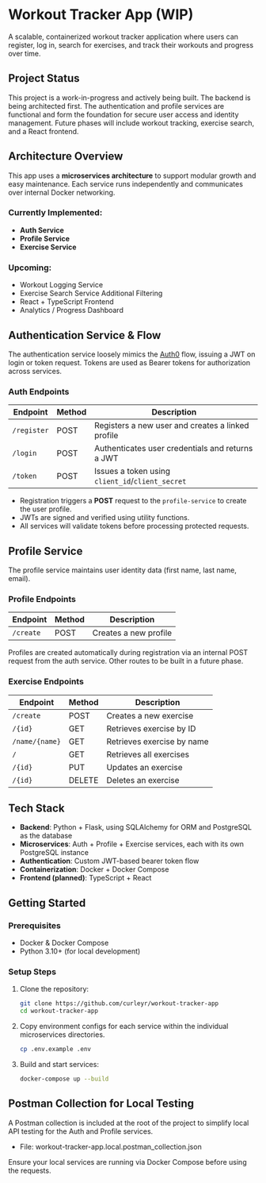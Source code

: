 # Workout Tracker App (WIP)

A scalable, containerized workout tracker application where users can register, log in, search for exercises, and track their workouts and progress over time.

## Project Status

This project is a work-in-progress and actively being built. The backend is being architected first. The authentication and profile services are functional and form the foundation for secure user access and identity management. Future phases will include workout tracking, exercise search, and a React frontend.

## Architecture Overview

This app uses a **microservices architecture** to support modular growth and easy maintenance. Each service runs independently and communicates over internal Docker networking.

### Currently Implemented:

- **Auth Service**
- **Profile Service**
- **Exercise Service**

### Upcoming:

- Workout Logging Service
- Exercise Search Service Additional Filtering
- React + TypeScript Frontend
- Analytics / Progress Dashboard

## Authentication Service & Flow

The authentication service loosely mimics the [Auth0](https://auth0.com) flow, issuing a JWT on login or token request. Tokens are used as Bearer tokens for authorization across services.

### Auth Endpoints

| Endpoint    | Method | Description                                       |
| ----------- | ------ | ------------------------------------------------- |
| `/register` | POST   | Registers a new user and creates a linked profile |
| `/login`    | POST   | Authenticates user credentials and returns a JWT  |
| `/token`    | POST   | Issues a token using `client_id`/`client_secret`  |

- Registration triggers a **POST** request to the `profile-service` to create the user profile.
- JWTs are signed and verified using utility functions.
- All services will validate tokens before processing protected requests.

## Profile Service

The profile service maintains user identity data (first name, last name, email).

### Profile Endpoints

| Endpoint  | Method | Description           |
| --------- | ------ | --------------------- |
| `/create` | POST   | Creates a new profile |

Profiles are created automatically during registration via an internal POST request from the auth service. Other routes to be built in a future phase.

### Exercise Endpoints

| Endpoint       | Method | Description                |
| -------------- | ------ | -------------------------- |
| `/create`      | POST   | Creates a new exercise     |
| `/{id}`        | GET    | Retrieves exercise by ID   |
| `/name/{name}` | GET    | Retrieves exercise by name |
| `/`            | GET    | Retrieves all exercises    |
| `/{id}`        | PUT    | Updates an exercise        |
| `/{id}`        | DELETE | Deletes an exercise        |

## Tech Stack

- **Backend**: Python + Flask, using SQLAlchemy for ORM and PostgreSQL as the database
- **Microservices**: Auth + Profile + Exercise services, each with its own PostgreSQL instance
- **Authentication**: Custom JWT-based bearer token flow
- **Containerization**: Docker + Docker Compose
- **Frontend (planned)**: TypeScript + React

## Getting Started

### Prerequisites

- Docker & Docker Compose
- Python 3.10+ (for local development)

### Setup Steps

1. Clone the repository:
   ```bash
   git clone https://github.com/curleyr/workout-tracker-app
   cd workout-tracker-app
   ```
2. Copy environment configs for each service within the individual microservices directories.

   ```bash
   cp .env.example .env
   ```

3. Build and start services:
   ```bash
   docker-compose up --build
   ```

## Postman Collection for Local Testing

A Postman collection is included at the root of the project to simplify local API testing for the Auth and Profile services.

- File: workout-tracker-app.local.postman_collection.json

Ensure your local services are running via Docker Compose before using the requests.
